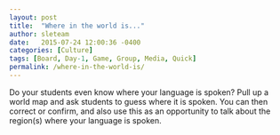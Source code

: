 ```yaml
---
layout: post
title:  "Where in the world is..."
author: sleteam
date:   2015-07-24 12:00:36 -0400
categories: [Culture]
tags: [Board, Day-1, Game, Group, Media, Quick]
permalink: /where-in-the-world-is/
---
```

Do your students even know where your language is spoken? Pull up a world map and ask students to guess where it is spoken. You can then correct or confirm, and also use this as an opportunity to talk about the region(s) where your language is spoken.